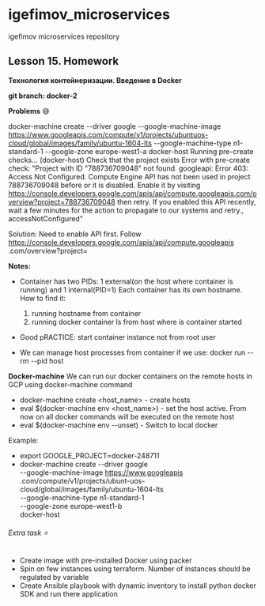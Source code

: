 # igefimov_microservices

igefimov microservices repository
## Lesson 15. Homework
**Технология контейнеризации. Введение в Docker**

**git branch: docker-2**

**Problems** :sweat_smile:

docker-machine create --driver google  --google-machine-image https://www.googleapis.com/compute/v1/projects/ubuntuos-cloud/global/images/family/ubuntu-1604-lts  --google-machine-type n1-standard-1  --google-zone europe-west1-a  docker-host
Running pre-create checks...
(docker-host) Check that the project exists
Error with pre-create check: "Project with ID \"788736709048\" not found. googleapi: Error 403: Access Not Configured. Compute Engine API has not been used in project 788736709048 before or it is disabled. Enable it by visiting https://console.developers.google.com/apis/api/compute.googleapis.com/overview?project=788736709048 then retry. If you enabled this API recently, wait a few minutes for the action to propagate to our systems and retry., accessNotConfigured"

Solution: Need to enable API first. Follow https://console.developers.google.com/apis/api/compute.googleapis
.com/overview?project=<projectid>

**Notes:**
- Container has two PIDs: 1 external(on the host where container is running) and 1 internal(PID=1)
Each container has its own hostname. How to find it:
    1) running hostname from container
    2) running docker container ls from host where is container started

- Good pRACTICE: start container instance not from root user

- We can manage host processes from container if we use: docker run --rm --pid host


**Docker-machine**
We can run our docker containers on the remote hosts in GCP using docker-machine command

- docker-machine create <host_name> - create hosts
- eval $(docker-machine env <host_name>) - set the host active. From now on all docker commands will be executed on the
 remote host
-  eval $(docker-machine env --unset) - Switch to local docker

Example:
- export GOOGLE_PROJECT=docker-248711
- docker-machine create --driver google \
   --google-machine-image https://www.googleapis
   .com/compute/v1/projects/ubunt-uos-cloud/global/images/family/ubuntu-1604-lts \
   --google-machine-type n1-standard-1 \
   --google-zone europe-west1-b \
   docker-host
   
###### Extra task :star:
- Create image with pre-installed Docker using packer
- Spin on few instances using terraform. Number of instances should be regulated by variable
- Create Ansible playbook with dynamic inventory to install python docker SDK and run there application


